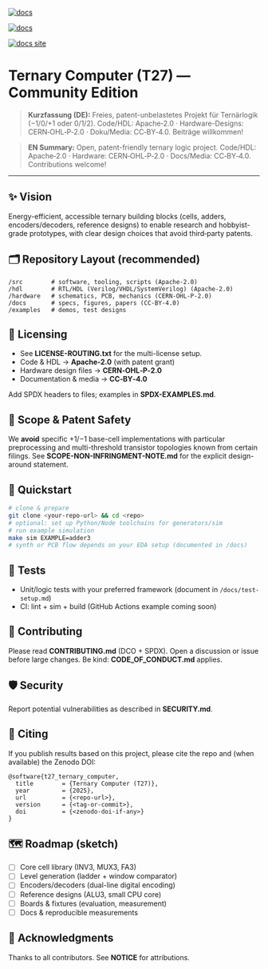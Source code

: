 [![docs](https://github.com/DASAElektronik/T27/actions/workflows/docs.yml/badge.svg)](https://github.com/DASAElektronik/T27/actions/workflows/docs.yml)

[![docs](https://github.com/DASAElektronik/T27/actions/workflows/docs.yml/badge.svg?branch=master)](https://github.com/DASAElektronik/T27/actions/workflows/docs.yml)

[![docs site](https://img.shields.io/website?down_message=offline&label=docs&up_message=online&url=https%3A%2F%2Fdasaelektronik.github.io%2FT27%2F)](https://dasaelektronik.github.io/T27/)


# Ternary Computer (T27) — Community Edition

> **Kurzfassung (DE):** Freies, patent-unbelastetes Projekt für Ternärlogik (−1/0/+1 oder 0/1/2). 
> Code/HDL: Apache‑2.0 · Hardware-Designs: CERN‑OHL‑P‑2.0 · Doku/Media: CC‑BY‑4.0. 
> Beiträge willkommen!

> **EN Summary:** Open, patent-friendly ternary logic project. 
> Code/HDL: Apache‑2.0 · Hardware: CERN‑OHL‑P‑2.0 · Docs/Media: CC‑BY‑4.0. Contributions welcome!

---

## ✨ Vision
Energy-efficient, accessible ternary building blocks (cells, adders, encoders/decoders, reference designs) 
to enable research and hobbyist-grade prototypes, with clear design choices that avoid third‑party patents.

## 🗂 Repository Layout (recommended)
```
/src        # software, tooling, scripts (Apache-2.0)
/hdl        # RTL/HDL (Verilog/VHDL/SystemVerilog) (Apache-2.0)
/hardware   # schematics, PCB, mechanics (CERN-OHL-P-2.0)
/docs       # specs, figures, papers (CC-BY-4.0)
/examples   # demos, test designs
```

## 🔐 Licensing
- See **LICENSE-ROUTING.txt** for the multi-license setup.
- Code & HDL → **Apache-2.0** (with patent grant)
- Hardware design files → **CERN‑OHL‑P‑2.0**
- Documentation & media → **CC‑BY‑4.0**

Add SPDX headers to files; examples in **SPDX-EXAMPLES.md**.

## 🧭 Scope & Patent Safety
We **avoid** specific +1/−1 base-cell implementations with particular preprocessing and 
multi-threshold transistor topologies known from certain filings.
See **SCOPE-NON-INFRINGMENT-NOTE.md** for the explicit design-around statement.

## 🚀 Quickstart
```bash
# clone & prepare
git clone <your-repo-url> && cd <repo>
# optional: set up Python/Node toolchains for generators/sim
# run example simulation
make sim EXAMPLE=adder3
# synth or PCB flow depends on your EDA setup (documented in /docs)
```

## 🧪 Tests
- Unit/logic tests with your preferred framework (document in `/docs/test-setup.md`)
- CI: lint + sim + build (GitHub Actions example coming soon)

## 🤝 Contributing
Please read **CONTRIBUTING.md** (DCO + SPDX). 
Open a discussion or issue before large changes. Be kind: **CODE_OF_CONDUCT.md** applies.

## 🛡 Security
Report potential vulnerabilities as described in **SECURITY.md**.

## 📣 Citing
If you publish results based on this project, please cite the repo and (when available) the Zenodo DOI:
```
@software{t27_ternary_computer,
  title        = {Ternary Computer (T27)},
  year         = {2025},
  url          = {<repo-url>},
  version      = {<tag-or-commit>},
  doi          = {<zenodo-doi-if-any>}
}
```

## 🗺 Roadmap (sketch)
- [ ] Core cell library (INV3, MUX3, FA3)
- [ ] Level generation (ladder + window comparator)
- [ ] Encoders/decoders (dual-line digital encoding)
- [ ] Reference designs (ALU3, small CPU core)
- [ ] Boards & fixtures (evaluation, measurement)
- [ ] Docs & reproducible measurements

## 🙏 Acknowledgments
Thanks to all contributors. See **NOTICE** for attributions.

